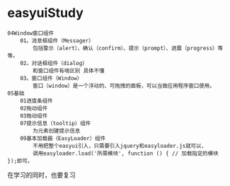 # easyuiStudy
    04Window窗口组件
        01。消息框组件（Messager） 
            包括警示（alert）、确认（confirm）、提示（prompt）、进展（progress）等等。
        02。对话框组件（dialog）
            和窗口组件有啥区别 具体不懂
        03。窗口组件（Window） 
            窗口（window）是一个浮动的、可拖拽的面板，可以当做应用程序窗口使用。
    05基础
        01进度条组件
        02拖动组件
        03拖动组件
        07提示信息（tooltip）组件
            为元素创建提示信息
        09基本加载器（EasyLoader）组件
            不用把整个easyui引入，只需要引入jquery和easyloader.js就可以，
            调用easyloader.load('所需模块', function () { // 加载指定的模块 });即可。
   


在学习的同时，也要复习
    
